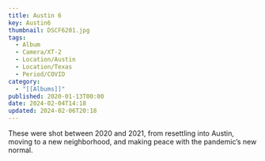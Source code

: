 ```yaml
---
title: Austin 6
key: Austin6
thumbnail: DSCF6201.jpg
tags:
  - Album
  - Camera/XT-2
  - Location/Austin
  - Location/Texas
  - Period/COVID
category:
  - "[[Albums]]"
published: 2020-01-13T00:00
date: 2024-02-04T14:18
updated: 2024-02-06T20:18
---
```

These were shot between 2020 and 2021, from resettling into Austin, moving to a new neighborhood, and making peace with the pandemic’s new normal.